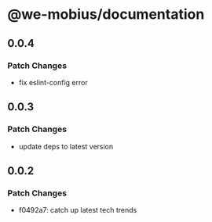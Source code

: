 # @we-mobius/documentation

## 0.0.4

### Patch Changes

- fix eslint-config error

## 0.0.3

### Patch Changes

- update deps to latest version

## 0.0.2

### Patch Changes

- f0492a7: catch up latest tech trends
